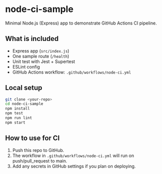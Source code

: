 # node-ci-sample

Minimal Node.js (Express) app to demonstrate GitHub Actions CI pipeline.

## What is included
- Express app (`src/index.js`)
- One sample route (`/health`)
- Unit test with Jest + Supertest
- ESLint config
- GitHub Actions workflow: `.github/workflows/node-ci.yml`

## Local setup
```bash
git clone <your-repo>
cd node-ci-sample
npm install
npm test
npm run lint
npm start
```

## How to use for CI
1. Push this repo to GitHub.
2. The workflow in `.github/workflows/node-ci.yml` will run on push/pull_request to main.
3. Add any secrets in GitHub settings if you plan on deploying.
